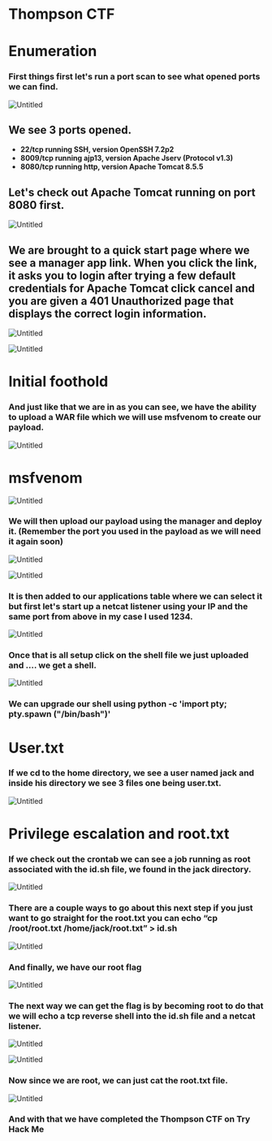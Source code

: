 # Thompson CTF

# Enumeration

### First things first let's run a port scan to see what opened ports we can find.

![Untitled](Thompson%20CTF%206c92a400c99d4f839592c3e82b7415b5/Untitled.png)

## We see 3 ports opened.

- **22/tcp running SSH, version OpenSSH 7.2p2**
- **8009/tcp running ajp13, version Apache Jserv (Protocol v1.3)**
- **8080/tcp running http, version Apache Tomcat 8.5.5**

## Let's check out Apache Tomcat running on port 8080 first.

![Untitled](Thompson%20CTF%206c92a400c99d4f839592c3e82b7415b5/Untitled%201.png)

## We are brought to a quick start page where we see a manager app link. When you click the link, it asks you to login after trying a few default credentials for Apache Tomcat click cancel and you are given a 401 Unauthorized page that displays the correct login information.

![Untitled](Thompson%20CTF%206c92a400c99d4f839592c3e82b7415b5/Untitled%202.png)

![Untitled](Thompson%20CTF%206c92a400c99d4f839592c3e82b7415b5/Untitled%203.png)

# Initial foothold

### And just like that we are in as you can see, we have the ability to upload a WAR file which we will use msfvenom to create our payload.

![Untitled](Thompson%20CTF%206c92a400c99d4f839592c3e82b7415b5/Untitled%204.png)

# msfvenom

![Untitled](Thompson%20CTF%206c92a400c99d4f839592c3e82b7415b5/Untitled%205.png)

### We will then upload our payload using the manager and deploy it. (Remember the port you used in the payload as we will need it again soon)

![Untitled](Thompson%20CTF%206c92a400c99d4f839592c3e82b7415b5/Untitled%206.png)

![Untitled](Thompson%20CTF%206c92a400c99d4f839592c3e82b7415b5/Untitled%207.png)

### It is then added to our applications table where we can select it but first let's start up a netcat listener using your IP and the same port from above in my case I used 1234.

![Untitled](Thompson%20CTF%206c92a400c99d4f839592c3e82b7415b5/Untitled%208.png)

### Once that is all setup click on the shell file we just uploaded and …. we get a shell.

![Untitled](Thompson%20CTF%206c92a400c99d4f839592c3e82b7415b5/Untitled%209.png)

### We can upgrade our shell using **python -c 'import pty; pty.spawn ("/bin/bash")'**

# User.txt

### If we cd to the home directory, we see a user named jack and inside his directory we see 3 files one being user.txt.

![Untitled](Thompson%20CTF%206c92a400c99d4f839592c3e82b7415b5/Untitled%2010.png)

# Privilege escalation and root.txt

### If we check out the crontab we can see a job running as root associated with the id.sh file, we found in the jack directory.

![Untitled](Thompson%20CTF%206c92a400c99d4f839592c3e82b7415b5/Untitled%2011.png)

### There are a couple ways to go about this next step if you just want to go straight for the root.txt you can echo “cp /root/root.txt /home/jack/root.txt” > id.sh

![Untitled](Thompson%20CTF%206c92a400c99d4f839592c3e82b7415b5/Untitled%2012.png)

### And finally, we have our root flag

![Untitled](Thompson%20CTF%206c92a400c99d4f839592c3e82b7415b5/Untitled%2013.png)

### The next way we can get the flag is by becoming root to do that we will echo a tcp reverse shell into the id.sh file and a netcat listener.

![Untitled](Thompson%20CTF%206c92a400c99d4f839592c3e82b7415b5/Untitled%2014.png)

![Untitled](Thompson%20CTF%206c92a400c99d4f839592c3e82b7415b5/Untitled%2015.png)

### Now since we are root, we can just cat the root.txt file.

![Untitled](Thompson%20CTF%206c92a400c99d4f839592c3e82b7415b5/Untitled%2016.png)

### And with that we have completed the Thompson CTF on Try Hack Me

###
